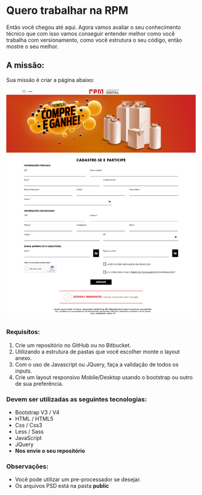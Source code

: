 # Quero trabalhar na RPM

Então você chegou até aqui. Agora vamos avaliar o seu conhecimento técnico que com isso vamos conseguir entender melhor como você trabalha com versionamento, como você estrutura o seu código, então mostre o seu melhor.

## A missão:

Sua missão é criar a página abaixo:

![Promoção Compre e Ganhe!](public/Front_Desktop.png)

### Requisitos:

1. Crie um repositório no GitHub ou no Bitbucket.
2. Utilizando a estrutura de pastas que você escolher monte o layout anexo.
3. Com o uso de Javascript ou JQuery, faça a validação de todos os inputs.
4. Crie um layout responsivo Mobile/Desktop usando o bootstrap ou outro de sua preferência.

### Devem ser utilizadas as seguintes tecnologias:
-	Bootstrap V3 / V4 
-	HTML / HTML5
-	Css / Css3 
-	Less / Sass
-	JavaScript
-	JQuery
- **Nos envie o seu repositório**

### Observações:

- Você pode utilizar um pre-processador se desejar.
- Os arquivos PSD está na pasta **public**
